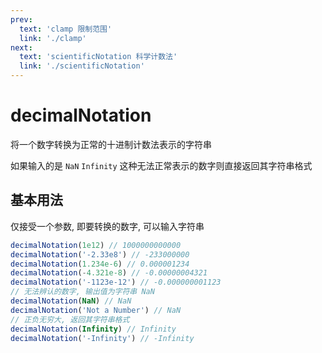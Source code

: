 ```yaml
---
prev:
  text: 'clamp 限制范围'
  link: './clamp'
next:
  text: 'scientificNotation 科学计数法'
  link: './scientificNotation'
---
```


# decimalNotation

<VersionTag version="0.3.2" />

将一个数字转换为正常的十进制计数法表示的字符串

如果输入的是 `NaN` `Infinity` 这种无法正常表示的数字则直接返回其字符串格式

## 基本用法

仅接受一个参数, 即要转换的数字, 可以输入字符串

```js
decimalNotation(1e12) // 1000000000000
decimalNotation('-2.33e8') // -233000000
decimalNotation(1.234e-6) // 0.000001234
decimalNotation(-4.321e-8) // -0.00000004321
decimalNotation('-1123e-12') // -0.000000001123
// 无法辨认的数字, 输出值为字符串 NaN
decimalNotation(NaN) // NaN
decimalNotation('Not a Number') // NaN
// 正负无穷大, 返回其字符串格式
decimalNotation(Infinity) // Infinity
decimalNotation('-Infinity') // -Infinity
```
